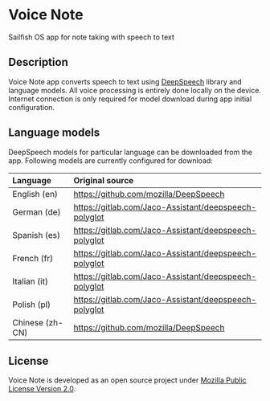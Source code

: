 # Voice Note

Sailfish OS app for note taking with speech to text

## Description

Voice Note app converts speech to text using [DeepSpeech](https://github.com/mozilla/DeepSpeech) library and language models. All voice processing is entirely done locally on the device. Internet connection is only required for model download during app initial configuration.

## Language models

DeepSpeech models for particular language can be downloaded from the app. Following models are currently configured for download:

| Language        | Original source                                       |
|:----------------|:------------------------------------------------------|
| English (en)    | https://github.com/mozilla/DeepSpeech                 |
| German (de)     | https://gitlab.com/Jaco-Assistant/deepspeech-polyglot |
| Spanish (es)    | https://gitlab.com/Jaco-Assistant/deepspeech-polyglot |
| French (fr)     | https://gitlab.com/Jaco-Assistant/deepspeech-polyglot |
| Italian (it)    | https://gitlab.com/Jaco-Assistant/deepspeech-polyglot |
| Polish (pl)     | https://gitlab.com/Jaco-Assistant/deepspeech-polyglot |
| Chinese (zh-CN) | https://github.com/mozilla/DeepSpeech                 |

## License

Voice Note is developed as an open source project under
[Mozilla Public License Version 2.0](https://www.mozilla.org/MPL/2.0/).

